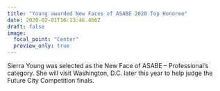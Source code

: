 ```yaml
---
title: "Young awarded New Faces of ASABE 2020 Top Honoree"
date: 2020-02-01T16:13:46.466Z
draft: false
image:
  focal_point: "Center"
  preview_only: true
---
```

Sierra Young was selected as the New Face of ASABE – Professional’s category. She will visit Washington, D.C. later this year to help judge the Future City Competition finals.

